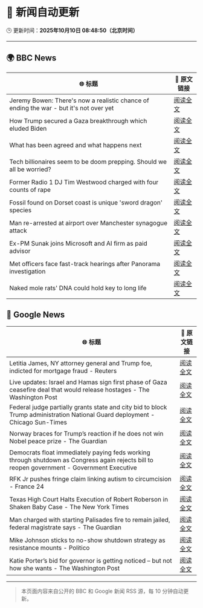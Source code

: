 # 🧠 新闻自动更新

🕒 更新时间：**2025年10月10日 08:48:50（北京时间）**

---

## 🌍 BBC News

| 🌐 标题 | 🔗 原文链接 |
|--------|-------------|
| Jeremy Bowen: There's now a realistic chance of ending the war - but it's not over yet | [阅读全文](https://www.bbc.com/news/articles/cn5q04yr345o?at_medium=RSS&at_campaign=rss) |
| How Trump secured a Gaza breakthrough which eluded Biden | [阅读全文](https://www.bbc.com/news/articles/cj3yke64vp6o?at_medium=RSS&at_campaign=rss) |
| What has been agreed and what happens next | [阅读全文](https://www.bbc.com/news/articles/cvgqx7ygq41o?at_medium=RSS&at_campaign=rss) |
| Tech billionaires seem to be doom prepping. Should we all be worried? | [阅读全文](https://www.bbc.com/news/articles/cly17834524o?at_medium=RSS&at_campaign=rss) |
| Former Radio 1 DJ Tim Westwood charged with four counts of rape | [阅读全文](https://www.bbc.com/news/articles/ckge5zrl69xo?at_medium=RSS&at_campaign=rss) |
| Fossil found on Dorset coast is unique 'sword dragon' species | [阅读全文](https://www.bbc.com/news/articles/cdjzvzzy0mxo?at_medium=RSS&at_campaign=rss) |
| Man re-arrested at airport over Manchester synagogue attack | [阅读全文](https://www.bbc.com/news/articles/cz69q1p6376o?at_medium=RSS&at_campaign=rss) |
| Ex-PM Sunak joins Microsoft and AI firm as paid advisor | [阅读全文](https://www.bbc.com/news/articles/clyqe22pz81o?at_medium=RSS&at_campaign=rss) |
| Met officers face fast-track hearings after Panorama investigation | [阅读全文](https://www.bbc.com/news/articles/c1dqvp1exxxo?at_medium=RSS&at_campaign=rss) |
| Naked mole rats' DNA could hold key to long life | [阅读全文](https://www.bbc.com/news/articles/cz7rxy21lxwo?at_medium=RSS&at_campaign=rss) |

## 📰 Google News

| 🌐 标题 | 🔗 原文链接 |
|--------|-------------|
| Letitia James, NY attorney general and Trump foe, indicted for mortgage fraud - Reuters | [阅读全文](https://news.google.com/rss/articles/CBMikwFBVV95cUxNYmpVZkNnSmlLMUhOaEFIdFAyRjR5LThra3hCcGE3YXhIb0xJWm1RSUw3dlZ0MEFKMy1pNWpnazYyNjVNWlUyWl9jQzBhTkVHSE43TzhTbmhOTGlaZGdxcnhNaXNDTGxPeFVSMlNPMF9ZandnZkNoRHREYkt2NFQ4bDRLYV9RSkVya2tJeWRxSVd6RmM?oc=5) |
| Live updates: Israel and Hamas sign first phase of Gaza ceasefire deal that would release hostages - The Washington Post | [阅读全文](https://news.google.com/rss/articles/CBMijwFBVV95cUxNZ0thZzJMSDRQMUtNRXUzMVJvLXQ3UVRnVVYwdUNnRXZ4ek5JMzlBVjB1RV9QbkFPc2Vsb0Y4cDNCT2pxV3ctcEtQdXRrWGJVM2VMZXl3S2F5LUZSOHRkQjN3dkVncGtZWjlUV1diaEJYd1c0SmJnVTVjYjg3clhEVWswZ1gzNmJZMS0tbTZZTQ?oc=5) |
| Federal judge partially grants state and city bid to block Trump administration National Guard deployment - Chicago Sun-Times | [阅读全文](https://news.google.com/rss/articles/CBMixAFBVV95cUxPRmVPUDMtTmxfZy1tYmE2VjZfNVZyU0NkWW84elVuX0JwcUZqaGJhWWE3b1gwbkVpMm5fUXRyblcxVXZxTjBscVd5Q3hEN1JxWjdBSWVCSUU5aFpEUFZNVU1pd3NjclZwR21xWUI5Wm1ab1c2VXBvdzRGbm1ueU9nU1pWQXJJUnJyN2VNOXFzY3FzYWg4N3AwWGx6QlVYbEVVaGlHRUhzR1haX284QjhGTTd2YkdNWV92LTNkUVlaZUZ1b1F2?oc=5) |
| Norway braces for Trump’s reaction if he does not win Nobel peace prize - The Guardian | [阅读全文](https://news.google.com/rss/articles/CBMitwFBVV95cUxNTXRGOGlHNXUzdXhDSnhESkEyclRYVmZJVEJEaXFVeGl1eUppdmlyam5LdzJIRjBCQmVJc3A3bFhwYUNnZFhvaHcwYmJRQWhVQzVPTWJWNW1YWldRRXhDemt1d1Z1NnBhTDJHbk1xRnoyZ01hV1VVWnNpc0I5eFJ2S1ByZVNhcVVRZk41QjZSS2tsZXFJbFEtS0hJWEkxNFZMblczNjU4ektramNOSEtIX1lneWhUd1k?oc=5) |
| Democrats float immediately paying feds working through shutdown as Congress again rejects bill to reopen government - Government Executive | [阅读全文](https://news.google.com/rss/articles/CBMi9gFBVV95cUxQQlYyQmZZbzZXMDVhNkl5c21vRTh4S01yYkVma3FCeThhU1lfSXp6UHVJSXlBbEJMb0x5dVBlUC1TalA3UmxZSUdLeUhRMVNGYUlCV0JzUEZjV2JtdXo0NXUxWG5DYnpOYW5kbDhHY2lybGlFWjlwU296MDdTZHh6V04zbldUNHBCekI5WlRkZUhUSmZDQ0pPM1E1NmtsS2NnOWF0WTFQS2NRUXZTZkdmLWhXRms3N0JVaVM2eXo2MjhHM0E0ejVkOGhzMGUwNXh0cF92M2dpMkNwbUdQUkZaZjZ3cW9HUjc0QWt5WTVCQ1l6c3FCQ1E?oc=5) |
| RFK Jr pushes fringe claim linking autism to circumcision - France 24 | [阅读全文](https://news.google.com/rss/articles/CBMipwFBVV95cUxNNUtVSnhOc3l4VWJvd0RjMS1CQXppeDNmb0RNejBQakZrOXlhT3IwVFdmSndUcEdsREN3YTZWcWJJVVQ2c2VpMFlic0J0ZDdYTXR4c3ZONjZoYm5saWVtMm1xX0xTZzVDUkVhbnVUeDhDNnJwNlhuc0ZmbS02NUFWeUNqdUxtdy1mM3JpUERGMkw4MnJFaldGTkJwS1E2S3BVY3RteDdmUQ?oc=5) |
| Texas High Court Halts Execution of Robert Roberson in Shaken Baby Case - The New York Times | [阅读全文](https://news.google.com/rss/articles/CBMiekFVX3lxTFA1NExyNmE3UGtSekVKdUotOGd2a1VUOEpBUE9jNG9WZm5kczZRM0tEdU54dHJKeThsOFQyTWY4LV82aGNxcWdEcW5aTWZmT1I5R1FhWVZTQ21KM1cxMEd3b3lIOW03Nkc1akNBWjJTaURieE5HUTA3QnVR?oc=5) |
| Man charged with starting Palisades fire to remain jailed, federal magistrate says - The Guardian | [阅读全文](https://news.google.com/rss/articles/CBMigAFBVV95cUxQSEJWZ0ZCQkdrRl8wZHg1N2tXZnp5MmRpd1k0N3dDX1RfQ2tDbVliWmF2YU83UHF2UXF2UjByd2FXak5MYmQxSnR3bjJWaDhrc3B2UEtXOHNob05CczZVVTU5UzRvcEVKNHR6bEFBQmpaZFJUX2JqNU1RWVJnWFhwVQ?oc=5) |
| Mike Johnson sticks to no-show shutdown strategy as resistance mounts - Politico | [阅读全文](https://news.google.com/rss/articles/CBMihgFBVV95cUxQZ0ozM2lFUzV4SFp6RW9tbHlaZEh1T0xISnIzNUpwcjh6RWEzWkxDOEFZbzNQTVZLNFRWOVcxbHZjbkNYYXR6Y0RYUzJFek1DSTl4d2xYaHByY1doUDA3RTNVUzNEY3RhM29hNlBBcDUtVU12RzZ1RWs4U09iaFliaEdvZXpidw?oc=5) |
| Katie Porter’s bid for governor is getting noticed – but not how she wants - The Washington Post | [阅读全文](https://news.google.com/rss/articles/CBMingFBVV95cUxQZUlwNVU3YUgzT1cxX0xaQlctclNVYnc4ZDB6MG9iSUxZbjB1VFI4Z1I2c2lFeV9xYkF1WEVyRGZrN1dEMFZqaU5iTzNNcnJDaDhZRF91NHBSLWVGUTA3SWdTWEhEWThBbDhiMm9UYlYydks2OFV4cGFWMGtTY1hoTzlMcmU2M29wOENEZVJwQTdpeEJuUjVsYUtXaDQ2dw?oc=5) |

---
> 本页面内容来自公开的 BBC 和 Google 新闻 RSS 源，每 10 分钟自动更新。